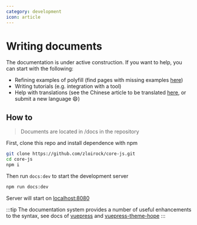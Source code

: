 ```yaml
---
category: development
icon: article
---
```


# Writing documents

The documentation is under active construction. If you want to help, you can start with the following:

- Refining examples of polyfill (find pages with missing examples [here]())
- Writing tutorials (e.g. integration with a tool)
- Help with translations (see the Chinese article to be translated [here](/zh/tag/untranslated/), or submit a new language :smile:)

## How to

> Documents are located in /docs in the repository

First, clone this repo and install dependence with npm

```sh
git clone https://github.com/zloirock/core-js.git
cd core-js
npm i
```

Then run `docs:dev` to start the development server

```sh
npm run docs:dev
```

Server will start on [localhost:8080](http://localhost:8080)

:::tip
The documentation system provides a number of useful enhancements to the syntax, see docs of [vuepress](https://v2.vuepress.vuejs.org/guide/markdown.html) and [vuepress-theme-hope](https://theme-hope.vuejs.press/guide/markdown/)
:::
